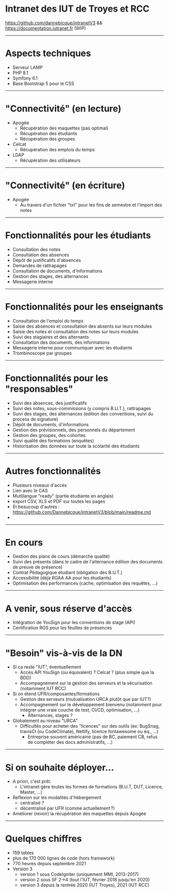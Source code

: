 # Intranet des IUT de Troyes et RCC

https://github.com/dannebicque/intranetV3 && https://documentation.iutranet.fr (WIP)

---

# Aspects techniques

* Serveur LAMP
* PHP 8.1
* Symfony 6.1
* Base Bootstrap 5 pour le CSS

---

# "Connectivité" (en lecture)

* Apogée
  * Récupération des maquettes (pas optimal)
  * Récupération des étudiants
  * Récupération des groupes
* Celcat
  * Récupération des emplois du temps
* LDAP
  * Récupération des utilisateurs

---

# "Connectivité" (en écriture)

* Apogée
  * Au travers d'un fichier "txt" pour les fins de semestre et l'import des notes

---

# Fonctionnalités pour les étudiants

* Consultation des notes
* Consultation des absences
* Dépôt de justificatifs d'absences
* Demandes de rattrapages
* Consultation de documents, d'informations
* Gestion des stages, des alternances
* Messagerie interne

---

# Fonctionnalités pour les enseignants

* Consultation de l'emploi du temps
* Saisie des absences et consultation des absents sur leurs modules
* Saisie des notes et consultation des notes sur leurs modules
* Suivi des stagiaires et des alternants
* Consultation des documents, des informations
* Messagerie interne pour communiquer avec les étudiants
* Trombinoscope par groupes

---

# Fonctionnalités pour les "responsables"

* Suivi des absences, des justificatifs
* Suivi des notes, sous-commissions (y compris B.U.T.), rattrapages
* Suivi des stages, des alternances (edition des conventions, suivi du process de signature)
* Dépôt de documents, d'informations
* Gestion des prévisionnels, des personnels du département
* Gestion des groupes, des cohortes
* Suivi qualité des formations (enquêtes)
* Historisation des données sur toute la scolarité des étudiants

---

# Autres fonctionnalités

- Plusieurs niveaux d'accès
- Lien avec le CAS
- Mutlilangue "ready" (partie étudiante en anglais)
- export CSV, XLS et PDF sur toutes les pages
- Et beaucoup d'autres : https://github.com/Dannebicque/intranetV3/blob/main/readme.md
- 

---

# En cours

* Gestion des plans de cours (démarche qualité)
* Suivi des présents (dans le cadre de l'alternance édition des documents de preuve de présence)
* Contrat Pédagogique étudiant (obligation des B.U.T.)
* Accessibilité (déjà RGAA AA pour les étudiants)
* Optimisation des performances (cache, optimisation des requêtes, ...)

---

# A venir, sous réserve d'accès

* Intégration de YouSign pour les conventions de stage (API)
* Certification RGS pour les feuilles de présences

---

# "Besoin" vis-à-vis de la DN

* Si ca reste "IUT", éventuellement 
  * Accès API YouSign (ou équivalent) ? Celcat ? (plus simple que la BDD)
  * Accompagnement sur la gestion des serveurs et la sécurisation (notamment IUT RCC)
* Si on étend UFR/composantes/formations
  * Gestion des serveurs (mutualisation URCA plutôt que par IUT?)
  * Accompagnement sur le développement bienvenu (notamment pour intégrer une vraie couche de test, CI/CD, optimisation, ...)
    * Alternances, stages ?
* Globalement au niveau "URCA"
  * Difficultés pour acheter des "licences" sur des outils (ex: BugSnag, travisCI (ou CodeClimate), Netlify, licence fontawesome ou éq., ...)
    * Entreprise souvent américaine (pas de BC, paiement CB, refus de compléter des docs administratifs, ...)

---

# Si on souhaite déployer...

* A priori, c'est prêt.
  * L'intranet gère toutes les formes de formations (B.U.T, DUT, Licence, Master, ...)
* Reflexion sur les modalités d'hébergement
  * centralisé ?
  * décentralisé par UFR (comme actuellement ?)
* Améliorer (revoir) la récupération des maquettes depuis Apogée


---

# Quelques chiffres

* 159 tables
* plus de 170 000 lignes de code (hors framework)
* 770 heures depuis septembre 2021
* Version 3
  * version 1 sous CodeIgniter (uniquement MMI, 2013-2017)
  * version 2 sous SF 2->4 (tout l'IUT, février 2018 jusqu'en 2020)
  * version 3 depuis la rentrée 2020 (IUT Troyes), 2021 (IUT RCC)
